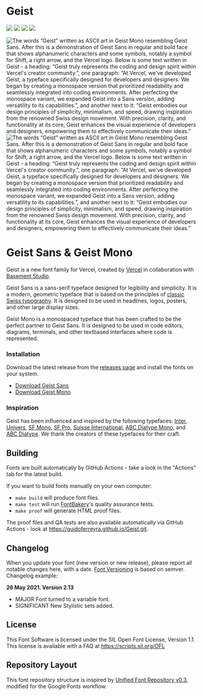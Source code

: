 # Geist

[![][Fontbakery]](https://guidoferreyra.github.io/Geist.git/fontbakery/fontbakery-report.html)
[![][Universal]](https://guidoferreyra.github.io/Geist.git/fontbakery/fontbakery-report.html)
[![][GF Profile]](https://guidoferreyra.github.io/Geist.git/fontbakery/fontbakery-report.html)
[![][Shaping]](https://guidoferreyra.github.io/Geist.git/fontbakery/fontbakery-report.html)

[Fontbakery]: https://img.shields.io/endpoint?url=https%3A%2F%2Fraw.githubusercontent.com%2Fguidoferreyra%2FGeist.git%2Fgh-pages%2Fbadges%2Foverall.json
[GF Profile]: https://img.shields.io/endpoint?url=https%3A%2F%2Fraw.githubusercontent.com%2Fguidoferreyra%2FGeist.git%2Fgh-pages%2Fbadges%2FGoogleFonts.json
[Outline Correctness]: https://img.shields.io/endpoint?url=https%3A%2F%2Fraw.githubusercontent.com%2Fguidoferreyra%2FGeist.git%2Fgh-pages%2Fbadges%2FOutlineCorrectnessChecks.json
[Shaping]: https://img.shields.io/endpoint?url=https%3A%2F%2Fraw.githubusercontent.com%2Fguidoferreyra%2FGeist.git%2Fgh-pages%2Fbadges%2FShapingChecks.json
[Universal]: https://img.shields.io/endpoint?url=https%3A%2F%2Fraw.githubusercontent.com%2Fguidoferreyra%2FGeist.git%2Fgh-pages%2Fbadges%2FUniversal.json

![The words “Geist” written as ASCII art in Geist Mono resembling Geist Sans. After this is a demonstration of Geist Sans in regular and bold face that shows alphanumeric characters and some symbols, notably a symbol for Shift, a right arrow, and the Vercel logo. Below is some text written in Geist - a heading: “Geist truly represents the coding and design spirit within Vercel's creator community.”, one paragraph: “At Vercel, we've developed Geist, a typeface specifically designed for developers and designers. We began by creating a monospace version that prioritized readability and seamlessly integrated into coding environments. After perfecting the monospace variant, we expanded Geist into a Sans version, adding versatility to its capabilities.”, and another next to it: “Geist embodies our design principles of simplicity, minimalism, and speed, drawing inspiration from the renowned Swiss design movement. With precision, clarity, and functionality at its core, Geist enhances the visual experience of developers and designers, empowering them to effectively communicate their ideas.”](./documentation/img/geist-banner--light.png#gh-light-mode-only)
![The words “Geist” written as ASCII art in Geist Mono resembling Geist Sans. After this is a demonstration of Geist Sans in regular and bold face that shows alphanumeric characters and some symbols, notably a symbol for Shift, a right arrow, and the Vercel logo. Below is some text written in Geist - a heading: “Geist truly represents the coding and design spirit within Vercel's creator community.”, one paragraph: “At Vercel, we've developed Geist, a typeface specifically designed for developers and designers. We began by creating a monospace version that prioritized readability and seamlessly integrated into coding environments. After perfecting the monospace variant, we expanded Geist into a Sans version, adding versatility to its capabilities.”, and another next to it: “Geist embodies our design principles of simplicity, minimalism, and speed, drawing inspiration from the renowned Swiss design movement. With precision, clarity, and functionality at its core, Geist enhances the visual experience of developers and designers, empowering them to effectively communicate their ideas.”](./documentation/img/geist-banner--dark.png#gh-dark-mode-only)

# Geist Sans & Geist Mono
Geist is a new font family for Vercel, created by [Vercel](https://vercel.com/design) in collaboration with [Basement Studio](https://basement.studio/).

Geist Sans is a sans-serif typeface designed for legibility and simplicity. It is a modern, geometric typeface that is based on the principles of [classic Swiss typography](https://en.wikipedia.org/wiki/International_Typographic_Style). It is designed to be used in headlines, logos, posters, and other large display sizes.

Geist Mono is a monospaced typeface that has been crafted to be the perfect partner to Geist Sans. It is designed to be used in code editors, diagrams, terminals, and other textbased interfaces where code is represented.

### Installation

Download the latest release from the [releases page](https://github.com/vercel/geist-font/releases/latest) and install the fonts on your system.
* [Download Geist Sans](https://github.com/vercel/geist-font/releases/download/1.3.0/Geist-1.3.0.zip)
* [Download Geist Mono](https://github.com/vercel/geist-font/releases/download/1.3.0/GeistMono-1.3.0.zip)

### Inspiration
Geist has been influenced and inspired by the following typefaces: [Inter](https://rsms.me/inter/), [Univers](https://www.linotype.com/1212814/univers-family.html), [SF Mono](https://developer.apple.com/fonts/), [SF Pro](https://developer.apple.com/fonts/), [Suisse International](https://www.swisstypefaces.com/fonts/suisse/), [ABC Diatype Mono](https://abcdinamo.com/typefaces/diatype), and [ABC Diatype](https://abcdinamo.com/typefaces/diatype). We thank the creators of these typefaces for their craft.

## Building

Fonts are built automatically by GitHub Actions - take a look in the "Actions" tab for the latest build.

If you want to build fonts manually on your own computer:

* `make build` will produce font files.
* `make test` will run [FontBakery](https://github.com/googlefonts/fontbakery)'s quality assurance tests.
* `make proof` will generate HTML proof files.

The proof files and QA tests are also available automatically via GitHub Actions - look at https://guidoferreyra.github.io/Geist.git.

## Changelog

When you update your font (new version or new release), please report all notable changes here, with a date.
[Font Versioning](https://github.com/googlefonts/gf-docs/tree/main/Spec#font-versioning) is based on semver. 
Changelog example:

**26 May 2021. Version 2.13**
- MAJOR Font turned to a variable font.
- SIGNIFICANT New Stylistic sets added.

## License

This Font Software is licensed under the SIL Open Font License, Version 1.1.
This license is available with a FAQ at
https://scripts.sil.org/OFL

## Repository Layout

This font repository structure is inspired by [Unified Font Repository v0.3](https://github.com/unified-font-repository/Unified-Font-Repository), modified for the Google Fonts workflow.

